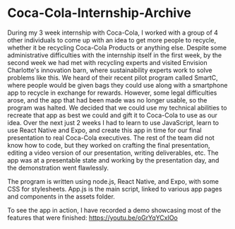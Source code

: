 # Coca-Cola-Internship-Archive
During my 3 week internship with Coca-Cola, I worked with a group of 4 other individuals to come up with an idea to get more people to recycle, whether it be recycling Coca-Cola Products or anything else.
Despite some administrative difficulties with the internship itself in the first week, by the second week we had met with recycling experts and visited Envision Charlotte's innovation barn, where sustainability experts work to solve problems like this.
We heard of their recent pilot program called SmartC, where people would be given bags they could use along with a smartphone app to recycle in exchange for rewards. However, some legal difficulties arose, and the app that had been made was no longer usable, so the program was halted.
We decided that we could use my technical abilities to recreate that app as best we could and gift it to Coca-Cola to use as our idea.
Over the next just 2 weeks I had to learn to use JavaScript, learn to use React Native and Expo, and create this app in time for our final presentation to real Coca-Cola executives. The rest of the team did not know how to code, but they worked on crafting the final presentation, editing a video version of our presentation, writing deliverables, etc.
The app was at a presentable state and working by the presentation day, and the demonstration went flawlessly.

The program is written using node.js, React Native, and Expo, with some CSS for stylesheets.
App.js is the main script, linked to various app pages and components in the assets folder.

To see the app in action, I have recorded a demo showcasing most of the features that were finished: https://youtu.be/oGrYqYCxIOo
